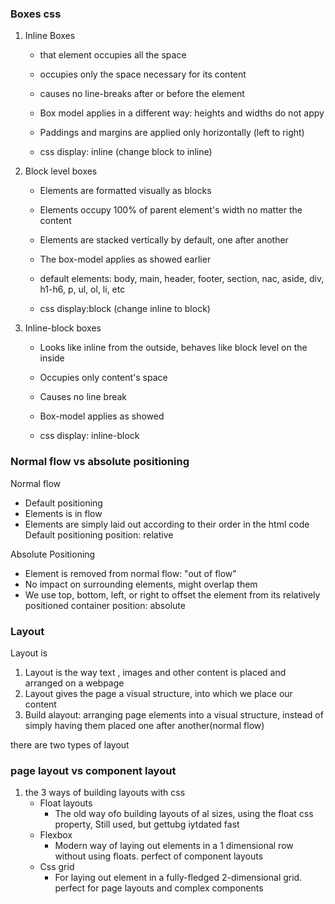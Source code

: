 ### Boxes css

1. Inline Boxes
    - that element occupies all the space

    - occupies only the space necessary for its content

    - causes no line-breaks after or before the element

    - Box model applies in a different way: heights and widths do not appy

    - Paddings and margins are applied only horizontally (left to right)

    - css display: inline (change block to inline)

2. Block level boxes
    - Elements are formatted visually as blocks

    - Elements occupy 100% of parent element's width no matter the content

    - Elements are stacked vertically by default, one after another

    - The box-model applies as showed earlier

    - default elements: body, main, header, footer, section, nac, aside, div, h1-h6, p, ul, ol, li, etc

    - css display:block (change inline to block)

3. Inline-block boxes
    - Looks like inline from the outside, behaves like block level on the inside

    - Occupies only content's space
    - Causes no line break
    - Box-model applies as showed
    - css display: inline-block

### Normal flow vs absolute positioning
Normal flow
- Default positioning
- Elements is in flow
- Elements are simply laid out according to their order in the html code
Default positioning
position: relative

Absolute Positioning
- Element is removed from normal flow: "out of flow"
- No impact on surrounding elements, might overlap them
- We use top, bottom, left, or right to offset the element from its relatively positioned container
position: absolute

### Layout 
Layout is 
1. Layout is the way text , images and other content is placed and arranged on a webpage
2. Layout gives the page a visual structure, into which we place our content
3. Build alayout: arranging page elements into a visual structure, instead of simply having them placed one after another(normal flow)

there are two types of layout

### page layout vs component layout
1. the 3 ways of building layouts with css
    - Float layouts
        - The old way ofo building layouts of al sizes, using the float css property, Still used, but gettubg iytdated fast
    - Flexbox
        - Modern way of laying out elements in a 1 dimensional row without using floats. perfect of component layouts
    - Css grid
        - For laying out element in a fully-fledged 2-dimensional grid. perfect for page layouts and complex components